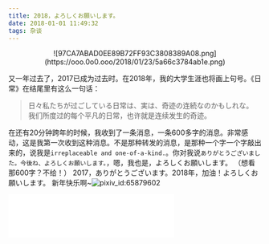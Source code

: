 ```yaml
---
title: 2018，よろしくお願いします。
date: 2018-01-01 11:49:32
tags: 杂谈
---
```


<center>![97CA7ABAD0EE89B72FF93C3808389A08.png](https://ooo.0o0.ooo/2018/01/23/5a66c3784ab1e.png)</center>

又一年过去了，2017已成为过去时。在2018年，我的大学生涯也将画上句号。《日常》在结尾里有这么一句话：
> 日々私たちが过ごしている日常は、実は、奇迹の连続なのかもしれな。
> 我们所度过的每个平凡的日常，也许就是连续发生的奇迹。

<!-- more -->
在还有20分钟跨年的时候，我收到了一条消息，一条600多字的消息。非常感动，这是我第一次收到这种消息。不是那种转发的消息，是那种一个字一个字敲出来的，说我是`irreplaceable and one-of-a-kind.`。你对我说`ありがとうございました。今後ね、よろしくお願いします。`，嗯，我也是，よろしくお願いします。
（想看那600字？不给！）
2017，ありがとうございます。2018年，加油！よろしくお願いします。
新年快乐啊~![pixiv_id:65879602](https://ooo.0o0.ooo/2018/01/02/5a4afe761b1eb.jpg)

<iframe frameborder="no" border="0" marginwidth="0" marginheight="0" width=330 height=86 src="//music.163.com/outchain/player?type=2&id=651241&auto=1&height=66"></iframe>